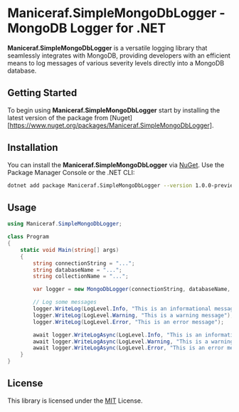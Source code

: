 # Maniceraf.SimpleMongoDbLogger - MongoDB Logger for .NET

**Maniceraf.SimpleMongoDbLogger** is a versatile logging library that seamlessly integrates with MongoDB, providing developers with an efficient means to log messages of various severity levels directly into a MongoDB database.

## Getting Started

To begin using **Maniceraf.SimpleMongoDbLogger** start by installing the latest version of the package from [Nuget][https://www.nuget.org/packages/Maniceraf.SimpleMongoDbLogger].

## Installation

You can install the **Maniceraf.SimpleMongoDbLogger** via [NuGet](https://www.nuget.org/packages/Maniceraf.SimpleMongoDbLogger). Use the Package Manager Console or the .NET CLI:

```bash
dotnet add package Maniceraf.SimpleMongoDbLogger --version 1.0.0-preview-1
```

## Usage
```csharp
using Maniceraf.SimpleMongoDbLogger;

class Program
{
    static void Main(string[] args)
    {
        string connectionString = "...";
        string databaseName = "...";
        string collectionName = "...";

        var logger = new MongoDbLogger(connectionString, databaseName, collectionName);

        // Log some messages
        logger.WriteLog(LogLevel.Info, "This is an informational message");
        logger.WriteLog(LogLevel.Warning, "This is a warning message");
        logger.WriteLog(LogLevel.Error, "This is an error message");

        await logger.WriteLogAsync(LogLevel.Info, "This is an informational message");
        await logger.WriteLogAsync(LogLevel.Warning, "This is a warning message");
        await logger.WriteLogAsync(LogLevel.Error, "This is an error message");
    }
}
```

## License

This library is licensed under the [MIT](https://github.com/Maniceraf/Maniceraf.SimpleMongoDbLogger/blob/master/LICENSE.txt) License.